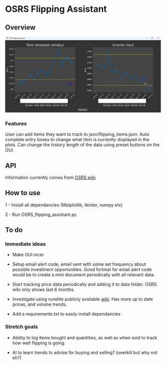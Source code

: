 # OSRS Flipping Assistant

## Overview
![GUI](media/GUI.png)

### Features
User can add items they want to track to json/flipping_items.json. Auto complete entry boxes to change what item is currently displayed in the plots. Can change the history length of the data using preset buttons on the GUI.

## API

Information currently comes from [OSRS wiki](https://runescape.wiki/w/Application_programming_interface)

## How to use
1 - Install all dependancies (Matplotlib, tkinter, numpy etc)

2 - Run OSRS_flipping_assistant.py

## To do
### Immediate ideas
- Make GUI nicer

- Setup email alert code, email sent with some set frequency about possible investment opportunities. Good fortmat for email alert code would be to create a mini document periodically with all relevant data.

- Start tracking price data periodically and adding it to data folder. OSRS wiki only shows last 6 months.

- Investigate using runelite publicly available [wiki](https://oldschool.runescape.wiki/w/RuneScape:Real-time_Prices). Has more up to date prices, and volume trends.

- Add a requirements.txt to easily install dependancies


### Stretch goals

- Ability to log items bought and quantities, as well as when sold to track how well flipping is going.

- AI to learn trends to advise for buying and selling? (overkill but why not eh?)

